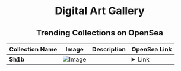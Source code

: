 <div align="center">

# Digital Art Gallery

## Trending Collections on OpenSea

| Collection Name                       | Image                                                                                     | Description                       | OpenSea Link                                                                                          |
|---------------------------------------|-------------------------------------------------------------------------------------------|-----------------------------------|--------------------------------------------------------------------------------------------------------|
| **Sh1b** | ![Image](https://i.seadn.io/s/raw/files/d145f6efef77c2698d19491b6c8b4ed3.jpg?w=500&auto=format?w=200&auto=format) |  | <details><summary>Link</summary>[Sh1b](https://opensea.io/collection/sh1b-125)</details> |

</div>